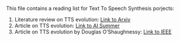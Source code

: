 This file contains a reading list for Text To Speech Synthesis porjects:
1. Literature review on TTS evolution: [Link to Arxiv](https://arxiv.org/pdf/2106.15561.pdf)
2. Article on TTS evolution: [Link to AI Summer](https://theaisummer.com/text-to-speech/)
3. Article on TTS evolution by Douglas O’Shaughnessy: [Link to IEEE](https://ieeexplore.ieee.org/abstract/document/4299393/)
